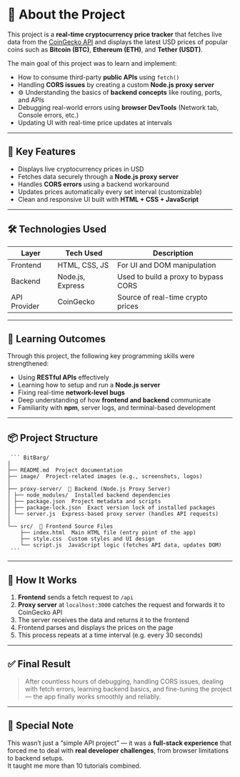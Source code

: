 # 💫 About the Project

This project is a **real-time cryptocurrency price tracker** that fetches live data from the [CoinGecko API](https://www.coingecko.com/en/api) and displays the latest USD prices of popular coins such as **Bitcoin (BTC)**, **Ethereum (ETH)**, and **Tether (USDT)**.

The main goal of this project was to learn and implement:

-  How to consume third-party **public APIs** using `fetch()`
-  Handling **CORS issues** by creating a custom **Node.js proxy server**
- ⚙ Understanding the basics of **backend concepts** like routing, ports, and APIs
-  Debugging real-world errors using **browser DevTools** (Network tab, Console errors, etc.)
-  Updating UI with real-time price updates at intervals

---

## 🧠 Key Features

- Displays live cryptocurrency prices in USD
- Fetches data securely through a **Node.js proxy server**
- Handles **CORS errors** using a backend workaround
- Updates prices automatically every set interval (customizable)
- Clean and responsive UI built with **HTML + CSS + JavaScript**

---

## 🛠 Technologies Used

| Layer        | Tech Used         | Description                            |
|--------------|------------------|----------------------------------------|
| Frontend     | HTML, CSS, JS    | For UI and DOM manipulation            |
| Backend      | Node.js, Express | Used to build a proxy to bypass CORS   |
| API Provider | CoinGecko        | Source of real-time crypto prices      |

---

## 🧪 Learning Outcomes

Through this project, the following key programming skills were strengthened:

- Using **RESTful APIs** effectively
- Learning how to setup and run a **Node.js server**
- Fixing real-time **network-level bugs**
- Deep understanding of how **frontend and backend** communicate
- Familiarity with **npm**, server logs, and terminal-based development

---

## 📦 Project Structure

<pre lang="markdown"><code> ``` BitBarg/
│
├── README.md  Project documentation
├── image/  Project-related images (e.g., screenshots, logos)
│
├── proxy-server/  🔧 Backend (Node.js Proxy Server)
│ ├── node_modules/  Installed backend dependencies
│ ├── package.json  Project metadata and scripts
│ ├── package-lock.json  Exact version lock of installed packages
│ └── server.js  Express-based proxy server (handles API requests)
│
└── src/  🎨 Frontend Source Files
    ├── index.html  Main HTML file (entry point of the app)
    ├── style.css  Custom styles and UI design
    └── script.js  JavaScript logic (fetches API data, updates DOM)
 ``` </code></pre>
---

## 🧭 How It Works

1. **Frontend** sends a fetch request to `/api`
2. **Proxy server** at `localhost:3000` catches the request and forwards it to CoinGecko API
3. The server receives the data and returns it to the frontend
4. Frontend parses and displays the prices on the page
5. This process repeats at a time interval (e.g. every 30 seconds)

---

## ✅ Final Result

> After countless hours of debugging, handling CORS issues, dealing with fetch errors, learning backend basics, and fine-tuning the project — the app finally works smoothly and reliably.

---

## 🙌 Special Note

This wasn’t just a “simple API project” — it was a **full-stack experience** that forced me to deal with **real developer challenges**, from browser limitations to backend setups.  
It taught me more than 10 tutorials combined.

